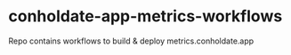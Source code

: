 # conholdate-app-metrics-workflows
Repo contains workflows to build &amp; deploy metrics.conholdate.app
